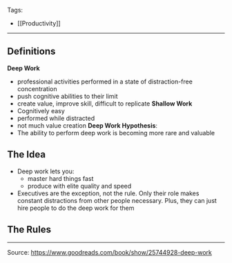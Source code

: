 Tags:
- [[Productivity]]
---
## Definitions
**Deep Work**
- professional activities performed in a state of distraction-free concentration
- push cognitive abilities to their limit
- create value, improve skill, difficult to replicate
**Shallow Work**
- Cognitively easy
- performed while distracted
- not much value creation
**Deep Work Hypothesis**:
- The ability to perform deep work is becoming more rare and valuable

## The Idea
- Deep work lets you:
    - master hard things fast
    - produce with elite quality and speed
- Executives are the exception, not the rule. Only their role makes constant distractions from other people necessary. Plus, they can just hire people to do the deep work for them

## The Rules

---
Source: https://www.goodreads.com/book/show/25744928-deep-work
